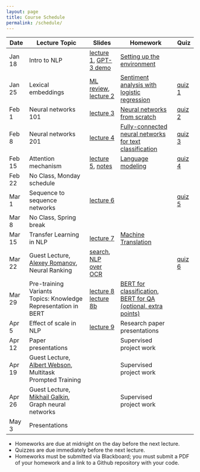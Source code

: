 ```yaml
---
layout: page
title: Course Schedule
permalink: /schedule/
---
```



| Date       | Lecture Topic             |    Slides     | Homework      |     Quiz      |
|---|----|----|----|----|
| Jan 18     | Intro to NLP              |  [lecture 1](https://drive.google.com/drive/folders/1Rl8xpC_M4ljdqHtXym7ynK7_2jZvScuS?usp=sharing), [GPT-3 demo](https://beta.openai.com/playground)             | [Setting up the environment](https://text-machine-lab.github.io/nlp_class_2022/markdown/2022/01/18/Setting-up-the-environment.html) |               | 
| Jan 25     | Lexical embeddings        | [ML review](https://drive.google.com/file/d/1iYIx9m-oQJuP78tTv2qWfEaqo39N0-3V/view?usp=sharing), [lecture 2](https://drive.google.com/file/d/1pZW_ULTlolfBmmfNKyiOQEfXcg8mt8yh/view?usp=sharing)              | [Sentiment analysis with logistic regression](https://drive.google.com/file/d/1ThpCQIJ4md_cgUtkbWR-jmQe8RjEfxgF/view?usp=sharing) | [quiz 1](https://forms.gle/EGzW1kz9LDTdiaag8) | 
| Feb 1      | Neural networks 101       | [lecture 3](https://docs.google.com/presentation/d/179fRcOUa8UFu3sMcsC1DAGS9Fmb9n5jLtepPTmzHZ2I)               | [Neural networks from scratch](https://drive.google.com/file/d/1_TLd17Ws_hK5w1PjAO-_ChdPIbk5U4l_/view?usp=sharing)   | [quiz 2](https://docs.google.com/forms/d/e/1FAIpQLSe0bAOjs0zKzFckmpd2zFLMeKuHxDxcPhEp7IO5vdtFAG3JMg/viewform?usp=sf_link) |
| Feb 8      | Neural networks 201       |  [lecture 4](https://docs.google.com/presentation/d/1Tch4YI7OPIAFjPullqLkgRw5BnSiAv1iMRb6reAvp0A)             | [Fully-connected neural networks for text classification](https://drive.google.com/file/d/1fa665KQsHaP1Sf2fOLniInv_8q8-GoQW/view?usp=sharing) |   [quiz 3](https://forms.gle/2hL3RHp4aipapP9d9)            | 
| Feb 15     | Attention mechanism       |  [lecture 5](https://docs.google.com/presentation/d/104rOm5SMux-_TflNY4dkuMsQSjcbfYsQScSsb8vhVPc/edit#slide=id.g1118af2be07_1_133), [notes](https://docs.google.com/document/d/1091-M9THl6U5sbs16M_K4d2JRYSmtYFe51Vdgfn-Rnw/edit#heading=h.61tgumf7n6iw)  | [Language modeling](https://drive.google.com/file/d/1C_9ZA5FOdrPMKFcP4hlLtFEHrVU9xgy0) |  [quiz 4](https://forms.gle/BLzpT7tAXNXeUJVt7)             | 
| Feb 22     | No Class, Monday schedule |               |               |               | 
| Mar 1      | Sequence to sequence networks | [lecture 6](https://docs.google.com/presentation/d/1BQNPcAfUbL0AlHueXjgGUeuLTvdlJyat6XDM867BuTw/edit?usp=sharing)     |               |  [quiz 5](https://forms.gle/mEkJR6vu8YeUbsUz8) | 
| Mar 8      | No Class, Spring break    |               |                 |               | 
| Mar 15     | Transfer Learning in NLP  | [lecture 7](https://docs.google.com/presentation/d/1SpzwnQoUrqzfvDJfwCJWT_KAh7kLU0uT9c-sbPZTXWw/edit?usp=sharing)       | [Machine Translation](https://drive.google.com/file/d/193IkpPHbAyJtxm9UasCxZ8iB7ZiZezc-/view?usp=sharing) |                          | 
| Mar 22     | Guest Lecture, [Alexey Romanov](https://scholar.google.com/citations?user=huBJSMwAAAAJ), Neural Ranking | [search](https://drive.google.com/file/d/10lnEMn1zjPP09NT6YkyvJv3KFvwe_3KX/view?usp=sharing), [NLP over OCR](https://drive.google.com/file/d/1CnB2qDX9lKJVY_QqOlH4ypRPWL4AHDVx/view?usp=sharing)   |    |   [quiz 6](https://forms.gle/XfKJrfc9u9cPNzVY9)  | 
| Mar 29     | Pre-training Variants<br>Topics: Knowledge Representation in BERT              |  [lecture 8](https://docs.google.com/presentation/d/1qQlNMn_-9W_2johTZHvScR3jJP4-XaOL8BXm1IJRCbQ/edit?usp=sharing)<br>[lecture 8b](https://drive.google.com/file/d/1mFdXRhtf68FVZA3YUTcux8rZjuh3fqlN/view?usp=sharing)             | [BERT for classification](https://drive.google.com/file/d/19gGwNMOuh3RPkCt_EupnybuOF-3HOMaN/view?usp=sharing), [BERT for QA (optional, extra points)](https://drive.google.com/file/d/1DDT0qfUzKzWU7ChraaWoChhnXCRjUxq9/view?usp=sharing)        |               | 
| Apr 5      | Effect of scale in NLP          | [lecture 9](https://docs.google.com/presentation/d/1_wCvxlxcxw7XEod0s7Dn23QiewBPpYZXPNV_1tMJ9Lc/edit?usp=sharing) | Research paper presentations |               | 
| Apr 12     | Paper presentations   |               | Supervised project work |               | 
| Apr 19     | Guest Lecture, [Albert Webson](https://representation.ai), Multitask Prompted Training |               | Supervised project work |               | 
| Apr 26     | Guest Lecture, [Mikhail Galkin](https://migalkin.github.io), Graph neural networks    |               | Supervised project work |               | 
| May 3      | Presentations             |               |               |               |


* Homeworks are due at midnight on the day before the next lecture.
* Quizzes are due immediately before the next lecture.
* Homeworks must be submitted via Blackboard; you must submit a PDF of your homework and a link to a Github repository with your code.
